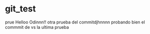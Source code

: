 # git_test
prue
Helloo Odinnn!! otra prueba del commitdjhnnnn
probando bien el commmit de vs
la ultima prueba 
